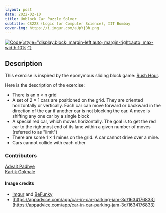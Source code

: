 ```yaml
---
layout: post
date: 2022-02-10
title: Unblock Car Puzzle Solver
subtitle: CS228 (Logic for Computer Science), IIT Bombay
cover-img: https://i.imgur.com/aUpYjBh.png
---
```


[![Code](https://i.imgur.com/AtIPmkl.png){:style="display:block; margin-left:auto; margin-right:auto; max-width:10%;"}](https://github.com/sarthakmittal92/unblock-car)

## Description
This exercise is inspired by the eponymous sliding block game: [Rush Hour](https://en.wikipedia.org/wiki/Rush_Hour_(puzzle)).

Here is the description of the exercise:
- There is an n × n grid
- A set of 2 × 1 cars are positioned on the grid. They are
oriented horizontally or vertically. Each car can move
forward or backward in the direction of the car if another
car is not blocking the car. A move is shifting any one car
by a single block
- A special red car, which moves horizontally. The goal is
to get the red car to the rightmost end of its lane within
a given number of moves (referred to as "limit")
- There are some 1 × 1 mines on the grid. A car cannot drive over a mine.
- Cars cannot collide with each other

### Contributors
[Advait Padhye](https://github.com/Adu3108)  
[Kartik Gokhale](https://github.com/AWorldOfChaos)

#### Image credits
- [Imgur](https://imgur.com/) and [BeFunky](https://www.befunky.com/dashboard/)
- [https://appadvice.com/app/car-in-car-parking-jam-3d/1634176833](https://appadvice.com/app/car-in-car-parking-jam-3d/1634176833)